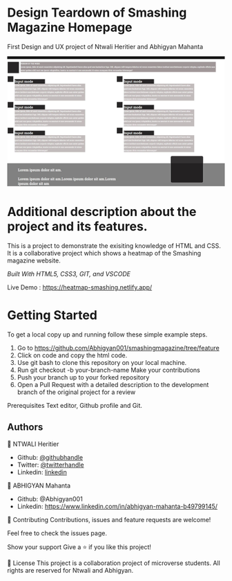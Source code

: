 # Design Teardown of Smashing Magazine Homepage

First Design and UX project of Ntwali Heritier and Abhigyan Mahanta

<img src="images/projectpage.JPG" alt="projectpage">

<h1>Additional description about the project and its features.</h1>

This is a project to demonstrate the exisiting knowledge of HTML and CSS. It is a collaborative project which shows a heatmap of the Smashing magazine website.

<i>Built With HTML5, CSS3, GIT, and VSCODE</i>

Live Demo : https://heatmap-smashing.netlify.app/

<h1>Getting Started</h1>

To get a local copy up and running follow these simple example steps.

1. Go to https://github.com/Abhigyan001/smashingmagazine/tree/feature
2. Click on code and copy the html code.
3. Use git bash to clone this repository on your local machine.
4. Run git checkout -b your-branch-name Make your contributions
5. Push your branch up to your forked repository
6. Open a Pull Request with a detailed description to the development branch of the original project for a review

Prerequisites Text editor, Github profile and Git.

<h2>Authors</h2>

👤 NTWALI Heritier

- Github: [@githubhandle](https://github.com/NtwaliHeritier)
- Twitter: [@twitterhandle](https://twitter.com/NtwaliHeritier)
- Linkedin: [linkedin](https://linkedin.com/in/ntwali-heritier-9950001a2)

👤 ABHIGYAN Mahanta

- Github: @Abhigyan001
- Linkedin: https://www.linkedin.com/in/abhigyan-mahanta-b49799145/

🤝 Contributing Contributions, issues and feature requests are welcome!

Feel free to check the issues page.

Show your support Give a ⭐️ if you like this project!

📝 License This project is a collaboration project of microverse students. All rights are reserved for Ntwali and Abhigyan.
